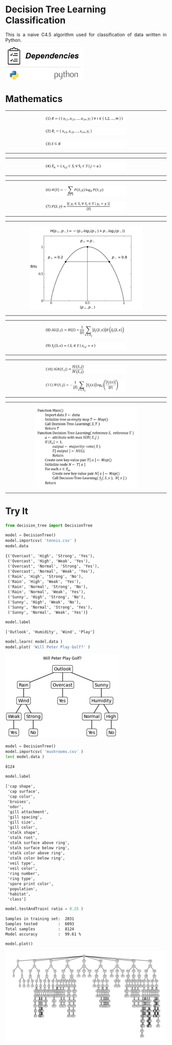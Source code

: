 <h1>Decision Tree Learning Classification</h1>
<p align="justify">
    This is a naive C4.5 algorithm used for classification of data written in Python.
</p>

<p align="left">
    <img src="photos/dependencies.png" width="244px">
</p>

<h1>Mathematics</h1>

<hr>
<p align="center">
    <img src="photos/equations/equation1.png" width=50%>
</p>

<p align="center">
    <img src="photos/equations/equation2.png" width=50%>
</p>

<p align="center">
    <img src="photos/equations/equation3.png" width=50%>
</p>
<hr>

<hr>
<p align="center">
    <img src="photos/equations/equation4.png" width=50%>
</p>
<hr>

<hr>
<p align="center">
    <img src="photos/equations/equation6.png" width=50%>
</p>

<p align="center">
    <img src="photos/equations/equation7.png" width=50%>
</p>
<hr>

<hr>
<p align="center">
    <img src="photos/infoEntropy.png" width=70%>
</p>
<hr>

<hr>
<p align="center">
    <img src="photos/equations/equation8.png" width=50%>
</p>

<p align="center">
    <img src="photos/equations/equation9.png" width=50%>
</p>
<hr>

<hr>
<p align="center">
    <img src="photos/equations/equation10.png" width=50%>
</p>

<p align="center">
    <img src="photos/equations/equation11.png" width=50%>
</p>
<hr>

<hr>
<p align="center">
    <img src="photos/algorithm.png" width=63%>
</p>
<hr>
<h1>Try It</h1>

```python
from decision_tree import DecisionTree
```


```python
model = DecisionTree()
model.importcsv( 'tennis.csv' )
model.data
```




    {('Overcast', 'High', 'Strong', 'Yes'),
     ('Overcast', 'High', 'Weak', 'Yes'),
     ('Overcast', 'Normal', 'Strong', 'Yes'),
     ('Overcast', 'Normal', 'Weak', 'Yes'),
     ('Rain', 'High', 'Strong', 'No'),
     ('Rain', 'High', 'Weak', 'Yes'),
     ('Rain', 'Normal', 'Strong', 'No'),
     ('Rain', 'Normal', 'Weak', 'Yes'),
     ('Sunny', 'High', 'Strong', 'No'),
     ('Sunny', 'High', 'Weak', 'No'),
     ('Sunny', 'Normal', 'Strong', 'Yes'),
     ('Sunny', 'Normal', 'Weak', 'Yes')}




```python
model.label
```




    ['Outlook', 'Humidity', 'Wind', 'Play']




```python
model.learn( model.data )
model.plot( 'Will Peter Play Golf?' )
```


![png](photos/tennistree.png)

```python
model = DecisionTree()
model.importcsv( 'mushrooms.csv' )
len( model.data )
```




    8124




```python
model.label
```




    ['cap shape',
     'cap surface',
     'cap color',
     'bruises',
     'odor',
     'gill attachment',
     'gill spacing',
     'gill size',
     'gill color',
     'stalk shape',
     'stalk root',
     'stalk surface above ring',
     'stalk surface below ring',
     'stalk color above ring',
     'stalk color below ring',
     'veil type',
     'veil color',
     'ring number',
     'ring type',
     'spore print color',
     'population',
     'habitat',
     'class']




```python
model.testAndTrain( ratio = 0.25 )
```

    Samples in training set:  2031
    Samples tested         :  6093
    Total samples          :  8124
    Model accuracy         :  99.61 %

```python
model.plot()
```

<p align="center">
    <img src="photos/mushroomtree.png" width=100%>
</p>

